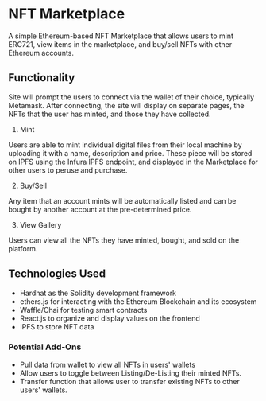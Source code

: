# NFT Marketplace

A simple Ethereum-based NFT Marketplace that allows users to mint ERC721, view items in the marketplace, and buy/sell NFTs with other Ethereum accounts.

## Functionality

Site will prompt the users to connect via the wallet of their choice, typically Metamask. After connecting, the site will display on separate pages, the NFTs that the user has minted, and those they have collected.

1. Mint

Users are able to mint individual digital files from their local machine by uploading it with a name, description and price. These piece will be stored on IPFS using the Infura IPFS endpoint, and displayed in the Marketplace for other users to peruse and purchase.

2. Buy/Sell

Any item that an account mints will be automatically listed and can be bought by another account at the pre-determined price.

3. View Gallery

Users can view all the NFTs they have minted, bought, and sold on the platform.

## Technologies Used

- Hardhat as the Solidity development framework
- ethers.js for interacting with the Ethereum Blockchain and its ecosystem
- Waffle/Chai for testing smart contracts
- React.js to organize and display values on the frontend
- IPFS to store NFT data

### Potential Add-Ons

- Pull data from wallet to view all NFTs in users' wallets
- Allow users to toggle between Listing/De-Listing their minted NFTs.
- Transfer function that allows user to transfer existing NFTs to other users' wallets.
